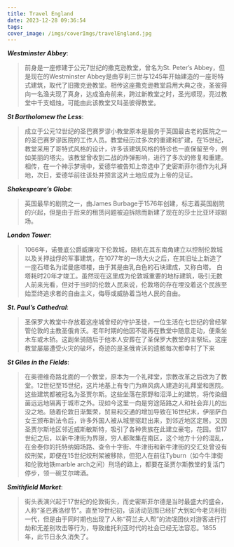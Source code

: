 ```yaml
---
title: Travel England
date: 2023-12-28 09:36:54
tags:
cover_image: /imgs/coverImgs/travelEngland.jpg
---
```


_**Westminster Abbey**_:
>前身是一座修建于公元7世纪的撒克逊教堂，曾名为St. Peter’s Abbey，但是现在的Westminster Abbey是由亨利三世与1245年开始建造的一座哥特式建筑，取代了旧撒克逊教堂。相传这座撒克逊教堂启用大典之夜，圣彼得向一名渔夫现了真身，达成渔舟前来，跨过新教堂之时，圣光顺现，亮过教堂中千支蜡烛，可能由此该教堂又叫圣彼得教堂。

_**St Bartholomew the Less**_:
>成立于公元12世纪的圣巴赛罗谬小教堂原本是服务于英国最古老的医院之一的圣巴赛罗谬医院的工作人员。教堂经历过多次的重建和扩建，在15世纪，教堂采用了哥特式风格的设计，许多该建筑风格的特诊也一直保留至今，例如美丽的塔尖。该教堂曾收到二战的炸弹影响，进行了多次的修复和重建。相传，在一个神示梦境中，爱德华被告知上帝选中了史密斯菲尔德作为礼拜地，次日，爱德华前往该处并预言这片土地应成为上帝的见证。

_**Shakespeare’s Globe**_:
>英国最早的剧院之一，由James Burbage于1576年创建，标志着英国剧院的兴起，但是由于后来的租赁问题被迫拆除而新建了现在的莎士比亚环球剧场。

_**London Tower**_:
>1066年，诺曼底公爵威廉攻下伦敦城，随机在其东南角建立以控制伦敦城以及关押战俘的军事建筑，在1077年的一场大火之后，在其旧址上新造了一座石塔名为诺曼底塔楼，由于其是由乳白色的石块建成，又称白塔。 白塔耗时20年才竣工。虽然现在这里成为伦敦城重要的地标建筑，吸引无数人前来光看，但对于当时的伦敦人民来说，伦敦塔的存在埋没着这个民族至始至终追求者的自由主义，侮辱或威胁着当地人民的自由。

_**St. Paul’s Cathedral**_:
>圣保罗大教堂中存放着这座城曾经的守护圣徒，一位生活在七世纪的曾经掌管伦敦的主教圣俄肯沃。老年时期的他因不能再在教堂中随意走动，便乘坐木车或木轿。这副坐骑随后于他本人安葬在了圣保罗大教堂的主祭坛。这座教堂屡屡遭受火灾的破坏，奇迹的是圣俄肯沃的遗骸每次都幸村了下来

_**St Giles in the Fields**_:
>在奥德维奇路北面的一个教堂，原本为一个礼拜堂，宗教改革之后改为了教堂。12世纪至15世纪，这片地基上有专门为麻风病人建造的礼拜堂和医院。这些建筑都被冠名为圣贾尔斯。这些坐落在原野和沼泽上的建筑，将传染细菌远远地隔离于城市之外。现如今这里一向是穷途陌路之人和社会弃儿的出没之地。随着伦敦日渐繁荣，贸易和交通的增加导致在16世纪末，伊丽萨白女王颁布新法令后，许多外国人被从城里驱赶出来，到邻近地区定居。又因圣贾尔斯地区邻近威斯敏斯特，吸引了各种贵族在此建立豪宅，花园。但17世纪之后，以新牛津街为界限，穷人都聚集在南区，这个地方十分的混乱，在金泰你的托特纳姆场路、查令十字街、牛津街和新牛津街的交汇处曾设有绞刑架，即便在15世纪绞刑架被移除，但犯人在前往Tyburn（如今牛津街和伦敦地铁marble arch之间）刑场的路上，都要在圣贾尔斯教堂的复活门停步，领一碗艾尔啤酒。

_**Smithfield Market**_:
>街头表演兴起于17世纪的伦敦街头，而史密斯菲尔德是当时最盛大的盛会，人称“圣巴赛洛缪节”。直至19世纪初，该活动范围已经扩大到如今老贝利街一代，但是由于同时期也出现了人称“荷兰夫人帮”的流氓团伙对游客进行打劫和无差别攻击等行为，导致维托利亚时代的社会已经无法容忍。1855年，此节日永久消失了。
